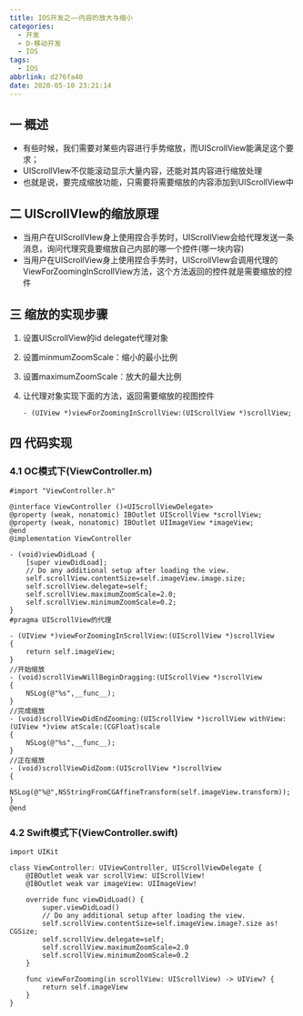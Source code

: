 ```yaml
---
title: IOS开发之——内容的放大与缩小
categories:
  - 开发
  - D-移动开发
  - IOS
tags:
  - IOS
abbrlink: d276fa40
date: 2020-05-10 23:21:14
---
```

## 一 概述

* 有些时候，我们需要对某些内容进行手势缩放，而UIScrollView能满足这个要求；
* UIScrollVIew不仅能滚动显示大量内容，还能对其内容进行缩放处理
* 也就是说，要完成缩放功能，只需要将需要缩放的内容添加到UIScrollView中

<!--more-->

## 二 UIScrollVIew的缩放原理

* 当用户在UIScrollVIew身上使用捏合手势时，UIScrollView会给代理发送一条消息，询问代理究竟要缩放自己内部的哪一个控件(哪一块内容)
* 当用户在UIScrollView身上使用捏合手势时，UIScrollVIew会调用代理的ViewForZoomingInScrollView方法，这个方法返回的控件就是需要缩放的控件

## 三 缩放的实现步骤

1. 设置UIScrollView的id<UISCrollViewDelegate> delegate代理对象
2. 设置minmumZoomScale：缩小的最小比例
3. 设置maximumZoomScale：放大的最大比例
4. 让代理对象实现下面的方法，返回需要缩放的视图控件

   ```
   - (UIView *)viewForZoomingInScrollView:(UIScrollView *)scrollView;
   ```

## 四 代码实现

### 4.1 OC模式下(ViewController.m)

```
#import "ViewController.h"

@interface ViewController ()<UIScrollViewDelegate>
@property (weak, nonatomic) IBOutlet UIScrollView *scrollView;
@property (weak, nonatomic) IBOutlet UIImageView *imageView;
@end
@implementation ViewController

- (void)viewDidLoad {
    [super viewDidLoad];
    // Do any additional setup after loading the view.
    self.scrollView.contentSize=self.imageView.image.size;
    self.scrollView.delegate=self;
    self.scrollView.maximumZoomScale=2.0;
    self.scrollView.minimumZoomScale=0.2;
}
#pragma UIScrollView的代理

- (UIView *)viewForZoomingInScrollView:(UIScrollView *)scrollView
{
    return self.imageView;
}
//开始缩放
- (void)scrollViewWillBeginDragging:(UIScrollView *)scrollView
{
    NSLog(@"%s",__func__);
}
//完成缩放
- (void)scrollViewDidEndZooming:(UIScrollView *)scrollView withView:(UIView *)view atScale:(CGFloat)scale
{
    NSLog(@"%s",__func__);
}
//正在缩放
- (void)scrollViewDidZoom:(UIScrollView *)scrollView
{
    NSLog(@"%@",NSStringFromCGAffineTransform(self.imageView.transform));
}
@end
```

### 4.2 Swift模式下(ViewController.swift)

```
import UIKit

class ViewController: UIViewController, UIScrollViewDelegate {
    @IBOutlet weak var scrollView: UIScrollView!
    @IBOutlet weak var imageView: UIImageView!
    
    override func viewDidLoad() {
        super.viewDidLoad()
        // Do any additional setup after loading the view.
        self.scrollView.contentSize=self.imageView.image?.size as! CGSize;
        self.scrollView.delegate=self;
        self.scrollView.maximumZoomScale=2.0
        self.scrollView.minimumZoomScale=0.2
    }

    func viewForZooming(in scrollView: UIScrollView) -> UIView? {
        return self.imageView
    }
}
```
